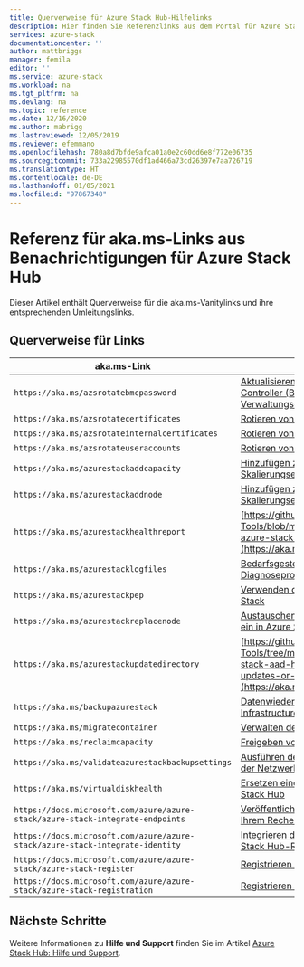 ```yaml
---
title: Querverweise für Azure Stack Hub-Hilfelinks
description: Hier finden Sie Referenzlinks aus dem Portal für Azure Stack Hub.
services: azure-stack
documentationcenter: ''
author: mattbriggs
manager: femila
editor: ''
ms.service: azure-stack
ms.workload: na
ms.tgt_pltfrm: na
ms.devlang: na
ms.topic: reference
ms.date: 12/16/2020
ms.author: mabrigg
ms.lastreviewed: 12/05/2019
ms.reviewer: efemmano
ms.openlocfilehash: 780a8d7bfde9afca01a0e2c60dd6e8f772e06735
ms.sourcegitcommit: 733a22985570df1ad466a73cd26397e7aa726719
ms.translationtype: HT
ms.contentlocale: de-DE
ms.lasthandoff: 01/05/2021
ms.locfileid: "97867348"
---
```

# <a name="alerts-akams-link-reference-for-azure-stack-hub"></a>Referenz für aka.ms-Links aus Benachrichtigungen für Azure Stack Hub

Dieser Artikel enthält Querverweise für die aka.ms-Vanitylinks und ihre entsprechenden Umleitungslinks.

## <a name="link-cross-reference"></a>Querverweise für Links

| aka.ms-Link | Artikel |
| --- | --- |
| `https://aka.ms/azsrotatebmcpassword` | [Aktualisieren des Baseboard Management Controller (BMC, Baseboard-Verwaltungscontroller)](../../operator/azure-stack-rotate-secrets.md#update-the-bmc-credential) |
| `https://aka.ms/azsrotatecertificates` | [Rotieren von Geheimnissen in Azure Stack](../../operator/azure-stack-rotate-secrets.md) |
| `https://aka.ms/azsrotateinternalcertificates` | [Rotieren von Geheimnissen in Azure Stack](../../operator/azure-stack-rotate-secrets.md) |
| `https://aka.ms/azsrotateuseraccounts` | [Rotieren von Geheimnissen in Azure Stack](../../operator/azure-stack-rotate-secrets.md) |
| `https://aka.ms/azurestackaddcapacity` | [Hinzufügen zusätzlicher Knoten zu Skalierungseinheiten in Azure Stack](../../operator/azure-stack-add-scale-node.md) |
| `https://aka.ms/azurestackaddnode` | [Hinzufügen zusätzlicher Knoten zu Skalierungseinheiten in Azure Stack](../../operator/azure-stack-add-scale-node.md) |
| `https://aka.ms/azurestackhealthreport` | [https://github.com/Azure/AzureStack-Tools/blob/master/Identity/README.md#retrieve-azure-stack-identity-health-report](https://aka.ms/aa708dy) |
| `https://aka.ms/azurestacklogfiles` | [Bedarfsgesteuertes Sammeln von Azure Stack-Diagnoseprotokollen](../../operator/azure-stack-configure-on-demand-diagnostic-log-collection-portal.md) |
| `https://aka.ms/azurestackpep` | [Verwenden des privilegierten Endpunkts in Azure Stack](../../operator/azure-stack-privileged-endpoint.md) |
| `https://aka.ms/azurestackreplacenode` | [Austauschen eines Skalierungseinheitknotens für ein in Azure Stack integriertes System](../../operator/azure-stack-replace-node.md) |
| `https://aka.ms/azurestackupdatedirectory` | [https://github.com/Azure/AzureStack-Tools/tree/master/Identity#updating-the-azure-stack-aad-home-directory-after-installing-updates-or-new-resource-providers](https://aka.ms/aa700j2) |
| `https://aka.ms/backupazurestack` | [Datenwiederherstellung in Azure Stack mit dem Infrastructure Backup-Dienst](../../operator/azure-stack-backup-infrastructure-backup.md) |
| `https://aka.ms/migratecontainer` | [Verwalten des verfügbaren Speicherplatzes](../../operator/azure-stack-manage-storage-shares.md#manage-available-space) |
| `https://aka.ms/reclaimcapacity` | [Freigeben von Kapazität](../../operator/azure-stack-manage-storage-accounts.md#reclaim) |
| `https://aka.ms/validateazurestackbackupsettings` | [Ausführen des Überprüfungstools zum Testen der Netzwerkinfrastruktur](../../operator/azure-stack-diagnostic-test.md#run-validation-tool-to-test-infrastructure-backup-settings) |
| `https://aka.ms/virtualdiskhealth` | [Ersetzen eines physischen Datenträgers in Azure Stack Hub](../../operator/azure-stack-replace-disk.md) |
| `https://docs.microsoft.com/azure/azure-stack/azure-stack-integrate-endpoints` | [Veröffentlichen von Azure Stack-Diensten in Ihrem Rechenzentrum](../../operator/azure-stack-integrate-endpoints.md) |
| `https://docs.microsoft.com/azure/azure-stack/azure-stack-integrate-identity` | [Integrieren der AD FS-Identität mit Ihrem Azure Stack Hub-Rechenzentrum](../../operator/azure-stack-integrate-identity.md) |
| `https://docs.microsoft.com/azure/azure-stack/azure-stack-register` | [Registrieren von Azure Stack in Azure](../../operator/azure-stack-registration.md) |
| `https://docs.microsoft.com/azure/azure-stack/azure-stack-registration` | [Registrieren von Azure Stack in Azure](../../operator/azure-stack-registration.md) |

## <a name="next-steps"></a>Nächste Schritte

Weitere Informationen zu **Hilfe und Support** finden Sie im Artikel [Azure Stack Hub: Hilfe und Support](../../operator/azure-stack-help-and-support-overview.md).

